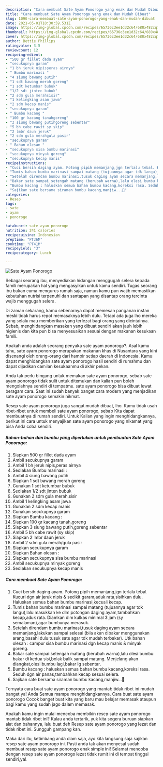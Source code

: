 ```yaml
---
description: "Cara membuat Sate Ayam Ponorogo yang enak dan Mudah Dibuat"
title: "Cara membuat Sate Ayam Ponorogo yang enak dan Mudah Dibuat"
slug: 1090-cara-membuat-sate-ayam-ponorogo-yang-enak-dan-mudah-dibuat
date: 2021-05-01T10:30:59.531Z
image: https://img-global.cpcdn.com/recipes/65736c3ee1d32c64/680x482cq70/sate-ayam-ponorogo-foto-resep-utama.jpg
thumbnail: https://img-global.cpcdn.com/recipes/65736c3ee1d32c64/680x482cq70/sate-ayam-ponorogo-foto-resep-utama.jpg
cover: https://img-global.cpcdn.com/recipes/65736c3ee1d32c64/680x482cq70/sate-ayam-ponorogo-foto-resep-utama.jpg
author: Bettie Phillips
ratingvalue: 3.5
reviewcount: 12
recipeingredient:
- "500 gr fillet dada ayam"
- "secukupnya garam"
- "1 bh jeruk nipisperas airnya"
- " Bumbu marinasi "
- "4 siung bawang putih"
- "1 sdt bawang merah goreng"
- "1 sdt ketumbar bubuk"
- "1/2 sdt jinten bubuk"
- "2 sdm gula merahsisir"
- "1 kelingking asam jawa"
- "2 sdm kecap manis"
- "secukupnya garam"
- " Bumbu kacang "
- "100 gr kacang tanahgoreng"
- "3 siung bawang putihgoreng sebentar"
- "5 bh cabe rawit sy skip"
- "2 lmbr daun jeruk"
- "2 sdm gula merahgula pasir"
- "secukupnya garam"
- " Bahan olesan "
- "secukupnya sisa bumbu marinasi"
- "secukupnya minyak goreng"
- "secukupnya kecap manis"
recipeinstructions:
- "Cuci bersih daging ayam. Potong pipih memanjang,jgn terlalu tebal. Kucuri dgn air jeruk nipis &amp; sedikit garam,aduk rata,sisihkan dulu. Haluskan semua bahan bumbu marinasi,kecuali kecap."
- "Tumis bahan bumbu marinasi sampai matang (tujuannya agar tdk langu),lalu masukkan ke dlm potongan daging ayam,tambahkan kecap,aduk rata. Diamkan dlm kulkas minimal 3 jam (sy semalaman),agar bumbunya merasuk."
- "Setelah direndam bumbu marinasi,tusuk daging ayam secara memanjang,lakukan sampai selesai (bila akan dibakar menggunakan arang,basahi dulu tusuk sate agar tdk mudah terbakar). Utk bahan olesan : campur sisa bumbu marinasi dgn kecap manis &amp; minyak goreng."
- "Bakar sate sampai setengah matang (berubah warna),lalu olesi bumbu bakar di kedua sisi,bolak balik sampai matang. Menjelang akan diangkat,olesi bumbu lagi,bakar lg sebentar."
- "Bumbu kacang : haluskan semua bahan bumbu kacang,koreksi rasa. Seduh dgn air panas,tambahkan kecap sesuai selera."
- "Sajikan sate bersama siraman bumbu kacang,manjiw...🤤"
categories:
- Resep
tags:
- sate
- ayam
- ponorogo

katakunci: sate ayam ponorogo 
nutrition: 241 calories
recipecuisine: Indonesian
preptime: "PT36M"
cooktime: "PT41M"
recipeyield: "3"
recipecategory: Lunch

---
```



![Sate Ayam Ponorogo](https://img-global.cpcdn.com/recipes/65736c3ee1d32c64/680x482cq70/sate-ayam-ponorogo-foto-resep-utama.jpg)

Sebagai seorang ibu, menyediakan hidangan menggugah selera kepada famili merupakan hal yang mengasyikan untuk kamu sendiri. Tugas seorang ibu bukan cuma mengurus rumah saja, namun kamu pun wajib memastikan kebutuhan nutrisi terpenuhi dan santapan yang disantap orang tercinta wajib menggugah selera.

Di zaman  sekarang, kamu sebenarnya dapat memesan panganan instan meski tidak harus repot memasaknya lebih dulu. Tetapi ada juga lho mereka yang selalu mau memberikan yang terlezat bagi orang yang dicintainya. Sebab, menghidangkan masakan yang dibuat sendiri akan jauh lebih higienis dan kita pun bisa menyesuaikan sesuai dengan makanan kesukaan famili. 



Apakah anda adalah seorang penyuka sate ayam ponorogo?. Asal kamu tahu, sate ayam ponorogo merupakan makanan khas di Nusantara yang kini disenangi oleh orang-orang dari hampir setiap daerah di Indonesia. Kamu dapat menghidangkan sate ayam ponorogo hasil sendiri di rumahmu dan dapat dijadikan camilan kesukaanmu di akhir pekan.

Anda tak perlu bingung untuk memakan sate ayam ponorogo, sebab sate ayam ponorogo tidak sulit untuk ditemukan dan kalian pun boleh mengolahnya sendiri di tempatmu. sate ayam ponorogo bisa dibuat lewat beragam cara. Saat ini sudah banyak banget cara modern yang menjadikan sate ayam ponorogo semakin nikmat.

Resep sate ayam ponorogo juga sangat mudah dibuat, lho. Kamu tidak usah ribet-ribet untuk membeli sate ayam ponorogo, sebab Kita dapat membuatnya di rumah sendiri. Untuk Kalian yang ingin menghidangkannya, berikut ini cara untuk menyajikan sate ayam ponorogo yang nikamat yang bisa Anda coba sendiri.

<!--inarticleads1-->

##### Bahan-bahan dan bumbu yang diperlukan untuk pembuatan Sate Ayam Ponorogo:

1. Siapkan 500 gr fillet dada ayam
1. Ambil secukupnya garam
1. Ambil 1 bh jeruk nipis,peras airnya
1. Sediakan  Bumbu marinasi :
1. Ambil 4 siung bawang putih
1. Siapkan 1 sdt bawang merah goreng
1. Gunakan 1 sdt ketumbar bubuk
1. Sediakan 1/2 sdt jinten bubuk
1. Gunakan 2 sdm gula merah,sisir
1. Ambil 1 kelingking asam jawa
1. Gunakan 2 sdm kecap manis
1. Gunakan secukupnya garam
1. Siapkan  Bumbu kacang :
1. Siapkan 100 gr kacang tanah,goreng
1. Siapkan 3 siung bawang putih,goreng sebentar
1. Ambil 5 bh cabe rawit (sy skip)
1. Siapkan 2 lmbr daun jeruk
1. Ambil 2 sdm gula merah/gula pasir
1. Siapkan secukupnya garam
1. Siapkan  Bahan olesan :
1. Siapkan secukupnya sisa bumbu marinasi
1. Ambil secukupnya minyak goreng
1. Sediakan secukupnya kecap manis




<!--inarticleads2-->

##### Cara membuat Sate Ayam Ponorogo:

1. Cuci bersih daging ayam. Potong pipih memanjang,jgn terlalu tebal. Kucuri dgn air jeruk nipis &amp; sedikit garam,aduk rata,sisihkan dulu. Haluskan semua bahan bumbu marinasi,kecuali kecap.
1. Tumis bahan bumbu marinasi sampai matang (tujuannya agar tdk langu),lalu masukkan ke dlm potongan daging ayam,tambahkan kecap,aduk rata. Diamkan dlm kulkas minimal 3 jam (sy semalaman),agar bumbunya merasuk.
1. Setelah direndam bumbu marinasi,tusuk daging ayam secara memanjang,lakukan sampai selesai (bila akan dibakar menggunakan arang,basahi dulu tusuk sate agar tdk mudah terbakar). Utk bahan olesan : campur sisa bumbu marinasi dgn kecap manis &amp; minyak goreng.
1. Bakar sate sampai setengah matang (berubah warna),lalu olesi bumbu bakar di kedua sisi,bolak balik sampai matang. Menjelang akan diangkat,olesi bumbu lagi,bakar lg sebentar.
1. Bumbu kacang : haluskan semua bahan bumbu kacang,koreksi rasa. Seduh dgn air panas,tambahkan kecap sesuai selera.
1. Sajikan sate bersama siraman bumbu kacang,manjiw...🤤




Ternyata cara buat sate ayam ponorogo yang mantab tidak ribet ini mudah banget ya! Anda Semua mampu menghidangkannya. Cara buat sate ayam ponorogo Cocok banget buat kita yang baru mau belajar memasak ataupun bagi kamu yang sudah jago dalam memasak.

Apakah kamu ingin mulai mencoba membikin resep sate ayam ponorogo mantab tidak ribet ini? Kalau anda tertarik, yuk kita segera buruan siapkan alat dan bahannya, lalu buat deh Resep sate ayam ponorogo yang lezat dan tidak ribet ini. Sungguh gampang kan. 

Maka dari itu, ketimbang anda diam saja, ayo kita langsung saja sajikan resep sate ayam ponorogo ini. Pasti anda tak akan menyesal sudah membuat resep sate ayam ponorogo enak simple ini! Selamat mencoba dengan resep sate ayam ponorogo lezat tidak rumit ini di tempat tinggal sendiri,ya!.


